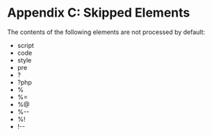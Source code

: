 Appendix C: Skipped Elements
============================

The contents of the following elements are not processed by default:

* script
* code
* style
* pre
* ?
* ?php
* %
* %=
* %@
* %--
* %!
* !--
